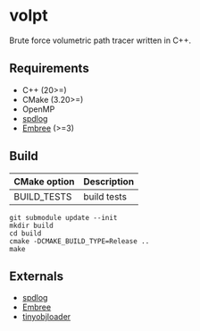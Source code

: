# volpt

Brute force volumetric path tracer written in C++.

## Requirements

* C++ (20>=)
* CMake (3.20>=)
* OpenMP
* [spdlog](https://github.com/gabime/spdlog)
* [Embree](https://github.com/embree/embree) (>=3)

## Build

|CMake option|Description|
|:--|:--|
|BUILD_TESTS|build tests|

```
git submodule update --init
mkdir build
cd build
cmake -DCMAKE_BUILD_TYPE=Release ..
make
```

## Externals

* [spdlog](https://github.com/gabime/spdlog)
* [Embree](https://github.com/embree/embree)
* [tinyobjloader](https://github.com/tinyobjloader/tinyobjloader)